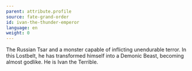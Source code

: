 ```yaml
---
parent: attribute.profile
source: fate-grand-order
id: ivan-the-thunder-emperor
language: en
weight: 0
---
```


The Russian Tsar and a monster capable of inflicting unendurable terror.
In this Lostbelt, he has transformed himself into a Demonic Beast, becoming almost godlike. 
He is Ivan the Terrible.
